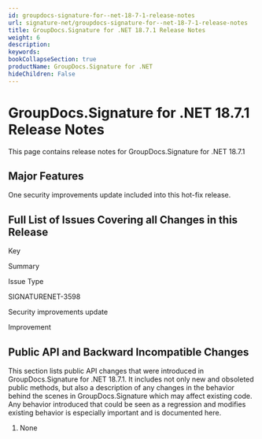 ```yaml
---
id: groupdocs-signature-for--net-18-7-1-release-notes
url: signature-net/groupdocs-signature-for--net-18-7-1-release-notes
title: GroupDocs.Signature for .NET 18.7.1 Release Notes
weight: 6
description: 
keywords: 
bookCollapseSection: true
productName: GroupDocs.Signature for .NET
hideChildren: False
---
```


# GroupDocs.Signature for .NET 18.7.1 Release Notes


This page contains release notes for GroupDocs.Signature for .NET 18.7.1

## Major Features

One security improvements update included into this hot-fix release.

## Full List of Issues Covering all Changes in this Release

Key

Summary

Issue Type

SIGNATURENET-3598

Security improvements update

Improvement

## Public API and Backward Incompatible Changes

This section lists public API changes that were introduced in GroupDocs.Signature for .NET 18.7.1. It includes not only new and obsoleted public methods, but also a description of any changes in the behavior behind the scenes in GroupDocs.Signature which may affect existing code. Any behavior introduced that could be seen as a regression and modifies existing behavior is especially important and is documented here.

1.  None

